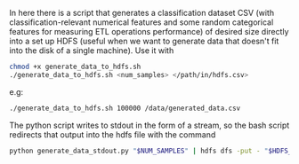 In here there is a script that generates a classification dataset CSV (with classification-relevant numerical features and some random categorical features for measuring ETL operations performance) of desired size directly into a set up HDFS (useful when we want to generate data that doesn't fit into the disk of a single machine). Use it with

```bash
chmod +x generate_data_to_hdfs.sh
./generate_data_to_hdfs.sh <num_samples> </path/in/hdfs.csv>
```
e.g:
```bash
./generate_data_to_hdfs.sh 100000 /data/generated_data.csv
```

The python script writes to stdout in the form of a stream, so the bash script redirects that output into the hdfs file with the command
```bash
python generate_data_stdout.py "$NUM_SAMPLES" | hdfs dfs -put - "$HDFS_DATA_PATH"
```
